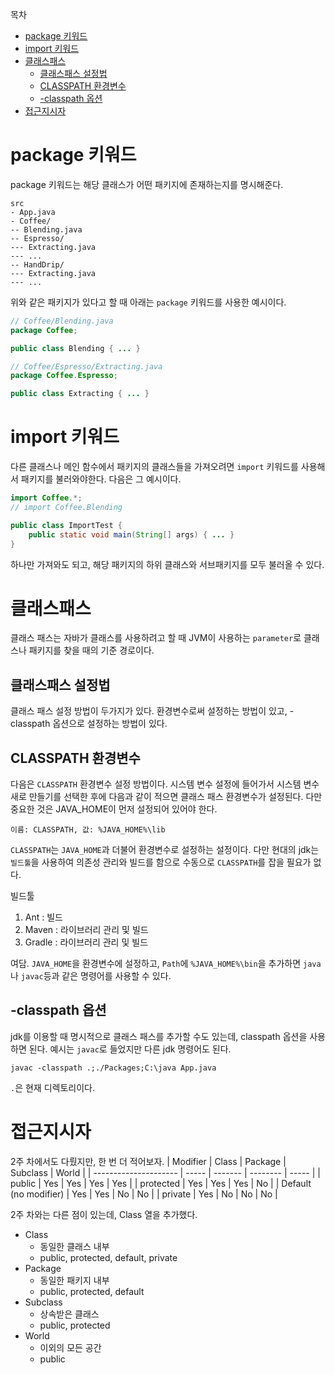 목차
- [package 키워드](#package-키워드)
- [import 키워드](#import-키워드)
- [클래스패스](#클래스패스)
  - [클래스패스 설정법](#클래스패스-설정법)
  - [CLASSPATH 환경변수](#classpath-환경변수)
  - [-classpath 옵션](#-classpath-옵션)
- [접근지시자](#접근지시자)

# package 키워드
package 키워드는 해당 클래스가 어떤 패키지에 존재하는지를 명시해준다.
```
src
- App.java
- Coffee/
-- Blending.java
-- Espresso/
--- Extracting.java
--- ...
-- HandDrip/
--- Extracting.java
--- ...
```
위와 같은 패키지가 있다고 할 때 아래는 `package` 키워드를 사용한 예시이다.
```java
// Coffee/Blending.java
package Coffee;

public class Blending { ... }
```
```java
// Coffee/Espresso/Extracting.java
package Coffee.Espresso;

public class Extracting { ... }
```

# import 키워드
다른 클래스나 메인 함수에서 패키지의 클래스들을 가져오려면 `import` 키워드를 사용해서 패키지를 불러와야한다. 다음은 그 예시이다.
```java
import Coffee.*;
// import Coffee.Blending

public class ImportTest {
    public static void main(String[] args) { ... }
}
```
하나만 가져와도 되고, 해당 패키지의 하위 클래스와 서브패키지를 모두 불러올 수 있다.

# 클래스패스
클래스 패스는 자바가 클래스를 사용하려고 할 때 JVM이 사용하는 `parameter`로 클래스나 패키지를 찾을 때의 기준 경로이다.

## 클래스패스 설정법
클래스 패스 설정 방법이 두가지가 있다. 환경변수로써 설정하는 방법이 있고, -classpath 옵션으로 설정하는 방법이 있다.

## CLASSPATH 환경변수
다음은 `CLASSPATH` 환경변수 설정 방법이다. 시스템 변수 설정에 들어가서 시스템 변수 새로 만들기를 선택한 후에 다음과 같이 적으면 클래스 패스 환경변수가 설정된다. 다만 중요한 것은 JAVA_HOME이 먼저 설정되어 있어야 한다.
```
이름: CLASSPATH, 값: %JAVA_HOME%\lib
```

`CLASSPATH`는 `JAVA_HOME`과 더불어 환경변수로 설정하는 설정이다. 다만 현대의 jdk는 `빌드툴`을 사용하여 의존성 관리와 빌드를 함으로 수동으로 `CLASSPATH`를 잡을 필요가 없다.

빌드툴
1. Ant : 빌드
2. Maven : 라이브러리 관리 및 빌드
3. Gradle : 라이브러리 관리 및 빌드

여담.
`JAVA_HOME`을 환경변수에 설정하고, `Path`에 `%JAVA_HOME%\bin`을 추가하면 `java`나 `javac`등과 같은 명령어를 사용할 수 있다.

## -classpath 옵션
jdk를 이용할 때 명시적으로 클래스 패스를 추가할 수도 있는데, classpath 옵션을 사용하면 된다. 예시는 `javac`로 들었지만 다른 jdk 명령어도 된다.
```console
javac -classpath .;./Packages;C:\java App.java
```
`.`은 현재 디렉토리이다.

# 접근지시자
2주 차에서도 다뤘지만, 한 번 더 적어보자.
| Modifier              | Class | Package | Subclass | World |
| --------------------- | ----- | ------- | -------- | ----- |
| public                | Yes   | Yes     | Yes      | Yes   |
| protected             | Yes   | Yes     | Yes      | No    |
| Default (no modifier) | Yes   | Yes     | No       | No    |
| private               | Yes   | No      | No       | No    |

2주 차와는 다른 점이 있는데, Class 열을 추가했다.
- Class
  - 동일한 클래스 내부
  - public, protected, default, private
- Package
  - 동일한 패키지 내부
  - public, protected, default
- Subclass
  - 상속받은 클래스
  - public, protected
- World
  - 이외의 모든 공간
  - public
